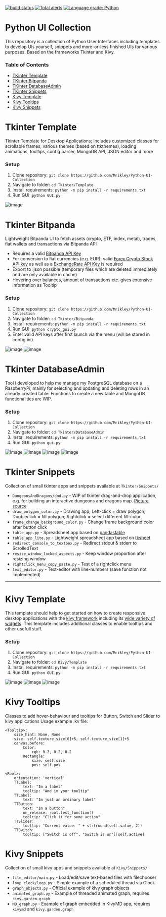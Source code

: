 [![build status](
  http://img.shields.io/travis/Mnikley/Python-UI-Collection/master.svg?style=flat)](
 https://travis-ci.org/Mnikley/Python-UI-Collection)
 [![Total alerts](https://img.shields.io/lgtm/alerts/g/Mnikley/Python-UI-Collection.svg?logo=lgtm&logoWidth=18)](https://lgtm.com/projects/g/Mnikley/Python-UI-Collection/alerts/)
 [![Language grade: Python](https://img.shields.io/lgtm/grade/python/g/Mnikley/Python-UI-Collection.svg?logo=lgtm&logoWidth=18)](https://lgtm.com/projects/g/Mnikley/Python-UI-Collection/context:python)

# Python UI Collection
This repository is a collection of Python User Interfaces including templates to develop UIs yourself, snippets and more-or-less finished UIs for various purposes. Based on the frameworks Tkinter and Kivy.

### Table of Contents  
- [TKinter Template](#tkinter-template)
- [TKinter Bitpanda](#tkinter-bitpanda)
- [TKinter DatabaseAdmin](#tkinter-databaseadmin)
- [TKinter Snippets](#tkinter-snippets)
- [Kivy Template](#kivy-template)
- [Kivy Tooltips](#kivy-tooltips)
- [Kivy Snippets](#kivy-snippets)

# Tkinter Template
Tkinter Template for Desktop Applications; Includes customized classes for scrollable frames, various themes (based on ttkthemes), loading animations, tooltips, config parser, MongoDB API, JSON editor and more

### Setup
1. Clone repository: `git clone https://github.com/Mnikley/Python-UI-Collection`
2. Navigate to folder: `cd Tkinter/Template`
3. Install requirements: `python -m pip install -r requirements.txt`
4. Run GUI: `python GUI.py`

![image](https://user-images.githubusercontent.com/75040444/132994677-9fb3b5f0-9f16-4bbc-a24a-9a9fab63c93f.png)

# Tkinter Bitpanda
Lightweight Bitpanda UI to fetch assets (crypto, ETF, index, metal), trades, fiat wallets and transactions via Bitpanda API
- Requires a valid [Bitpanda API Key](https://web.bitpanda.com/apikey)
- For conversion to fiat currencies (e.g. EUR), valid [Forex Crypto Stock API key](https://fcsapi.com/document/crypto-api) as well as a [ExchangeRate API Key](https://app.exchangerate-api.com/sign-up) is required
- Export to .json possible (temporary files which are deleted immediately and are only available in cache)
- Hovering over balances, amount of transactions etc. gives extensive information as Tooltip

### Setup
1. Clone repository: `git clone https://github.com/Mnikley/Python-UI-Collection`
2. Navigate to folder: `cd Tkinter/Bitpanda`
3. Install requirements: `python -m pip install -r requirements.txt`
4. Run GUI: `python crypto_gui.py`
5. Enter valid API keys after first launch via the menu (will be stored in config.ini)

![image](https://user-images.githubusercontent.com/75040444/134688788-5354dc49-a4a3-4575-a3cc-5aa36708f497.png)
![image](https://user-images.githubusercontent.com/75040444/134555724-a53edbb8-db9a-42ad-9bb3-4b122dc74d2b.png)

# Tkinter DatabaseAdmin
Tool i developed to help me manage my PostgreSQL database on a RaspberryPi, mainly for selecting and updating and deleting rows in an already created table. Functions to create a new table and MongoDB functionalities are WIP.

### Setup
1. Clone repository: `git clone https://github.com/Mnikley/Python-UI-Collection`
2. Navigate to folder: `cd Tkinter/DatabaseAdmin`
3. Install requirements: `python -m pip install -r requirements.txt`
4. Run GUI: `python gui.py`

![image](https://user-images.githubusercontent.com/75040444/151666983-49201450-4f77-42cc-b357-8d523e330220.png)
![image](https://user-images.githubusercontent.com/75040444/151666999-fe2b824e-5c96-42a3-a874-b73a26fff357.png)
![image](https://user-images.githubusercontent.com/75040444/151667023-c72f4a43-9ea6-4590-aee1-5560296eec4b.png)
![image](https://user-images.githubusercontent.com/75040444/151667072-599a39ca-7b86-46b9-ae50-b66836d1ae17.png)

# Tkinter Snippets
Collection of small tkinter apps and snippets available at `Tkinter/Snippets/`
- `DungeonsAndDragons/dnd.py` - WIP of tkinter drag-and-drop application, e.g. for building an interactive dungeons and dragons map. [Picture source](https://angelamaps.com/2021/09/28/island/)
- `draw_polygon_color.py` - Drawing app; Left-click = draw polygon; Doubleclick = fill polygon; Rightclick = select different fill-color
- `frame_change_background_color.py` - Change frame background color after button click
- `table_app.py` - Spreadsheet app based on [pandastable](https://github.com/dmnfarrell/pandastable)
- `table_app_lite.py` - Lightweight spreadsheet app based on [tksheet](https://github.com/ragardner/tksheet)
- `redirect_console_to_textbox.py` - Redirect stdout & stderr to ScrolledText
- `resize_window_locked_aspects.py` - Keep window proportion after resizing window
- `rightclick_menu_copy_paste.py` - Test of a rightclick menu
- `text_editor.py` - Text-editor with line-numbers (save function not implemented)

---

# Kivy Template
This template should help to get started on how to create responsive desktop applications with the [kivy framework](https://kivy.org/#home) including its [wide variety of widgets](https://kivy.org/doc/stable/api-kivy.uix.html). This template includes additional classes to enable tooltips and other usefull stuff.

### Setup
1. Clone repository: `git clone https://github.com/Mnikley/Python-UI-Collection`
2. Navigate to folder: `cd Kivy/Template`
3. Install requirements: `python -m pip install -r requirements.txt`
4. Run GUI: `python GUI.py`

![image](https://user-images.githubusercontent.com/75040444/137364780-a6db3d78-a21f-4f28-a796-ead600a5743a.png)
![image](https://user-images.githubusercontent.com/75040444/137365136-e2081127-b3cd-47a0-a49f-acbd1657343a.png)
![image](https://user-images.githubusercontent.com/75040444/137365197-dca534d4-f494-4ce2-a69e-3301c2b570d9.png)

# Kivy Tooltips
Classes to add hover-behaviour and tooltips for Button, Switch and Slider to kivy applications
Usage example .kv file:
```
<Tooltip>:
    size_hint: None, None
    size: self.texture_size[0]+5, self.texture_size[1]+5
    canvas.before:
        Color:
            rgb: 0.2, 0.2, 0.2
        Rectangle:
            size: self.size
            pos: self.pos

<Root>:
    orientation: 'vertical'
	TTLabel:
		text: "Im a label"
		tooltip: "And im your tooltip"
	TTLabel:
		text: "Im just an ordinary label"
	TTButton:
		text: "Im a button"
		on_release: root.test_function()
		tooltip: "Click it for some action"
	TTSlider:
		tooltip: "Current value: " + str(round(self.value, 2))
	TTSwitch:
		tooltip: ["Switch is off", "Switch is on"][self.active]
```

# Kivy Snippets
Collection of small kivy apps and snippets available at `Kivy/Snippets/`
- `file_editor/main.py` - Load/edit/save text-based files with filechooser
- `loop_clock/loop.py` - Simple example of a scheduled thread via Clock
- `graph_objects.py` - Official example of kivy graph objects
- `animated_graph.py` - Example of threaded animated graph, requires `kivy.garden.graph`
- `MD_graph.py` - Example of graph embedded in KivyMD app, requires `kivymd` and `kivy.garden.graph`
